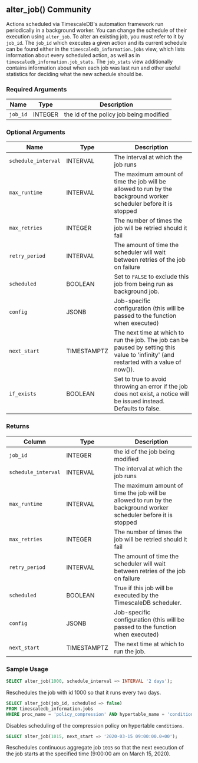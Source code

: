 ## alter_job() <tag type="community">Community</tag> 

Actions scheduled via TimescaleDB's automation framework run periodically in a
background worker. You can change the schedule of their execution using `alter_job`.
To alter an existing job, you must refer to it by `job_id`.
The `job_id` which executes a given action and its current schedule can be found
either in the `timescaledb_information.jobs` view, which lists information 
about every scheduled action, as well as in `timescaledb_information.job_stats`.
The `job_stats` view additionally contains information about when each job was
last run and other useful statistics for deciding what the new schedule should be.

### Required Arguments

|Name|Type|Description|
|---|---|---|
| `job_id` | INTEGER | the id of the policy job being modified |

### Optional Arguments

|Name|Type|Description|
|---|---|---|
| `schedule_interval` | INTERVAL |  The interval at which the job runs |
| `max_runtime` | INTERVAL | The maximum amount of time the job will be allowed to run by the background worker scheduler before it is stopped |
| `max_retries` | INTEGER |  The number of times the job will be retried should it fail |
| `retry_period` | INTERVAL | The amount of time the scheduler will wait between retries of the job on failure |
| `scheduled` | BOOLEAN |  Set to `FALSE` to exclude this job from being run as background job. |
| `config` | JSONB | Job-specific configuration (this will be passed to the function when executed)|
| `next_start` | TIMESTAMPTZ | The next time at which to run the job. The job can be paused by setting this value to 'infinity' (and restarted with a value of now()). |
| `if_exists` | BOOLEAN |  Set to true to avoid throwing an error if the job does not exist, a notice will be issued instead. Defaults to false. |

### Returns 

|Column|Type|Description|
|---|---|---|
| `job_id` | INTEGER | the id of the job being modified |
| `schedule_interval` | INTERVAL |  The interval at which the job runs |
| `max_runtime` | INTERVAL | The maximum amount of time the job will be allowed to run by the background worker scheduler before it is stopped |
| `max_retries` | INTEGER |  The number of times the job will be retried should it fail |
| `retry_period` | INTERVAL | The amount of time the scheduler will wait between retries of the job on failure |
| `scheduled` | BOOLEAN |  True if this job will be executed by the TimescaleDB scheduler. |
| `config` | JSONB | Job-specific configuration (this will be passed to the function when executed)|
| `next_start` | TIMESTAMPTZ | The next time at which to run the job. |

### Sample Usage 

```sql
SELECT alter_job(1000, schedule_interval => INTERVAL '2 days');
```
Reschedules the job with id 1000 so that it runs every two days.

```sql
SELECT alter_job(job_id, scheduled => false)
FROM timescaledb_information.jobs
WHERE proc_name = 'policy_compression' AND hypertable_name = 'conditions'
```
Disables scheduling of the compression policy on hypertable `conditions`.

```sql
SELECT alter_job(1015, next_start => '2020-03-15 09:00:00.0+00');
```

Reschedules continuous aggregate job `1015` so that the next execution of the
job starts at the specified time (9:00:00 am on March 15, 2020).
